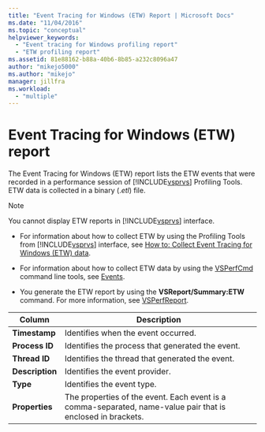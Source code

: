 ```yaml
---
title: "Event Tracing for Windows (ETW) Report | Microsoft Docs"
ms.date: "11/04/2016"
ms.topic: "conceptual"
helpviewer_keywords: 
  - "Event tracing for Windows profiling report"
  - "ETW profiling report"
ms.assetid: 81e88162-b88a-40b6-8b85-a232c8096a47
author: "mikejo5000"
ms.author: "mikejo"
manager: jillfra
ms.workload: 
  - "multiple"
---
```

# Event Tracing for Windows (ETW) report
The Event Tracing for Windows (ETW) report lists the ETW events that were recorded in a performance session of [!INCLUDE[vsprvs](../code-quality/includes/vsprvs_md.md)] Profiling Tools. ETW data is collected in a binary (.*etl*) file.  
  
> [!NOTE]
>  You cannot display ETW reports in [!INCLUDE[vsprvs](../code-quality/includes/vsprvs_md.md)] interface.  
  
- For information about how to collect ETW by using the Profiling Tools from [!INCLUDE[vsprvs](../code-quality/includes/vsprvs_md.md)] interface, see [How to: Collect Event Tracing for Windows (ETW) data](../profiling/how-to-collect-event-tracing-for-windows-etw-data.md).  
  
- For information about how to collect ETW data by using the [VSPerfCmd](../profiling/vsperfcmd.md) command line tools, see [Events](../profiling/events-vsperfcmd.md).  
  
- You generate the ETW report by using the **VSReport/Summary:ETW** command. For more information, see [VSPerfReport](../profiling/vsperfreport.md).  
  
|Column|Description|  
|------------|-----------------|  
|**Timestamp**|Identifies when the event occurred.|  
|**Process ID**|Identifies the process that generated the event.|  
|**Thread ID**|Identifies the thread that generated the event.|  
|**Description**|Identifies the event provider.|  
|**Type**|Identifies the event type.|  
|**Properties**|The properties of the event. Each event is a comma-separated, name-value pair that is enclosed in brackets.|